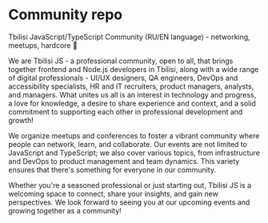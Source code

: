 # Community repo

Tbilisi JavaScript/TypeScript Community (RU/EN language) - networking, meetups, hardcore 🤟

We are Tbilisi JS - a professional community, open to all, that brings together frontend and Node.js developers in Tbilisi, along with a wide range of digital professionals - UI/UX designers, QA engineers, DevOps and accessibility specialists, HR and IT recruiters, product managers, analysts, and managers. What unites us all is an interest in technology and progress, a love for knowledge, a desire to share experience and context, and a solid commitment to supporting each other in professional development and growth!

We organize meetups and conferences to foster a vibrant community where people can network, learn, and collaborate. Our events are not limited to JavaScript and TypeScript; we also cover various topics, from infrastructure and DevOps to product management and team dynamics. This variety ensures that there's something for everyone in our community.

Whether you're a seasoned professional or just starting out, Tbilisi JS is a welcoming space to connect, share your insights, and gain new perspectives. We look forward to seeing you at our upcoming events and growing together as a community!
